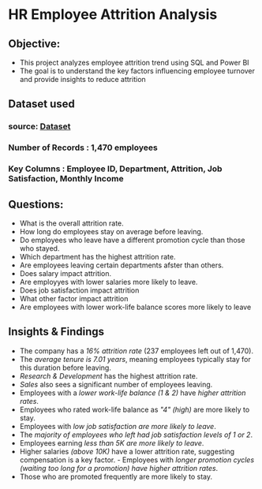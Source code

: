 # HR Employee Attrition Analysis
## Objective:

- This project analyzes employee attrition trend using SQL and Power BI
- The goal is to understand the key factors influencing employee turnover and provide insights to reduce attrition

## Dataset used
### source: <a href = "https://www.kaggle.com/datasets/itssuru/hr-employee-attrition">Dataset</a>
### Number of Records : 1,470 employees 
### Key Columns : Employee ID, Department, Attrition, Job Satisfaction, Monthly Income 

## Questions:
-  What is the overall attrition rate.
-  How long do employees stay on average before leaving.
-  Do employees who leave have a different promotion cycle than those who stayed.
-  Which department has the highest attrition rate.
-  Are employees leaving certain departments afster than others.
-  Does salary impact attrition.
-  Are employyes with lower salaries more likely to leave.
-  Does job satisfaction impact attrition
-  What other factor impact attrition
-  Are employees with lower work-life balance scores more likely to leave

  ## Insights & Findings

   - The company has a *16% attrition rate* (237 employees left out of 1,470).  
   - The *average tenure is 7.01 years*, meaning employees typically stay for this duration before leaving.  
   - *Research & Development* has the highest attrition rate.  
   - *Sales* also sees a significant number of employees leaving.  
   - Employees with a *lower work-life balance (1 & 2)* have *higher attrition rates*.  
   - Employees who rated work-life balance as *"4" (high)* are more likely to stay.  
   - Employees with *low job satisfaction are more likely to leave*.  
   - The *majority of employees who left had job satisfaction levels of 1 or 2*. 
   - Employees earning *less than 5K are more likely to leave*.  
   - Higher salaries *(above 10K)* have a lower attrition rate, suggesting compensation is a key factor.    - Employees with *longer promotion cycles (waiting too long for a promotion) have higher attrition rates*.  
   - Those who are promoted frequently are more likely to stay.  


